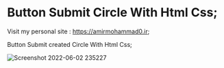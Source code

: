 # Button Submit Circle With Html Css;

Visit my personal site : https://amirmohammad0.ir;

Button Submit created Circle With Html Css;

![Screenshot 2022-06-02 235227](https://user-images.githubusercontent.com/74311184/171721039-a8160669-3667-41e3-a957-4439529ee4ab.png)
